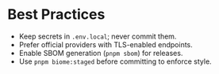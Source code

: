 # Best Practices

- Keep secrets in `.env.local`; never commit them.
- Prefer official providers with TLS-enabled endpoints.
- Enable SBOM generation (`pnpm sbom`) for releases.
- Use `pnpm biome:staged` before committing to enforce style.

